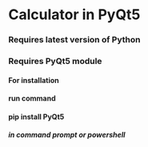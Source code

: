 # Calculator in PyQt5


### Requires latest version of Python
### Requires PyQt5 module


#### For installation 

#### run command 
#### pip install PyQt5 

##### in command prompt or powershell



